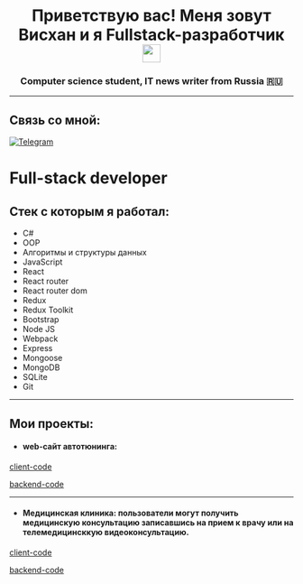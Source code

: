 <h1 align="center">Приветствую вас! Меня зовут Висхан и я Fullstack-разработчик
<img src="https://github.com/blackcater/blackcater/raw/main/images/Hi.gif" height="32"/></h1>
<h3 align="center">Computer science student, IT news writer from Russia 🇷🇺</h3>

***
## Связь со мной: 
[![Telegram](https://img.shields.io/badge/Telegram-111111?style=for-the-badge&logo=telegram)](https://t.me/viskhan1987)

<h1>Full-stack developer</h1>

<h2>Стек с которым я работал:</h2>

- C#
- OOP
- Алгоритмы и структуры данных
- JavaScript
- React
- React router
- React router dom
- Redux
- Redux Toolkit
- Bootstrap
- Node JS
- Webpack
- Express
- Mongoose
- MongoDB
- SQLite
- Git


***
## Мои проекты:


* #### web-сайт автотюнинга: 

[client-code](https://github.com/Viskhan-95/AutoTuningFrontend)

[backend-code](https://github.com/Viskhan-95/AutoTuningBackend)

***


* #### Медицинская клиника: пользователи могут получить медицинскую консультацию записавшись на прием к врачу или на телемедицинсккую видеоконсультацию.

[client-code](https://github.com/Viskhan-95/Hospital_Frontend)

[backend-code](https://github.com/Viskhan-95/Hospital_Backend)
